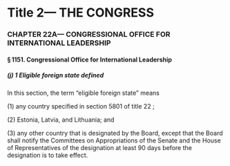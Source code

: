 
# Title 2— THE CONGRESS
### CHAPTER 22A— CONGRESSIONAL OFFICE FOR INTERNATIONAL LEADERSHIP
#### § 1151. Congressional Office for International Leadership
##### (j) 1 Eligible foreign state defined

In this section, the term “eligible foreign state” means

(1) any country specified in section 5801 of title 22 ;

(2) Estonia, Latvia, and Lithuania; and

(3) any other country that is designated by the Board, except that the Board shall notify the Committees on Appropriations of the Senate and the House of Representatives of the designation at least 90 days before the designation is to take effect.
